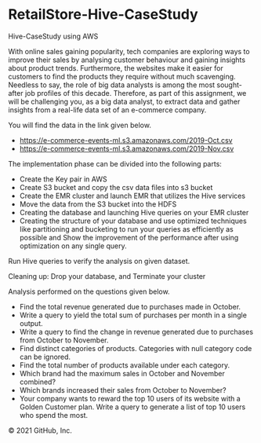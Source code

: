 # RetailStore-Hive-CaseStudy
Hive-CaseStudy using AWS

With online sales gaining popularity, tech companies are exploring ways to improve their sales by analysing customer behaviour and gaining insights about product trends. Furthermore, the websites make it easier for customers to find the products they require without much scavenging. Needless to say, the role of big data analysts is among the most sought-after job profiles of this decade. Therefore, as part of this assignment, we will be challenging you, as a big data analyst, to extract data and gather insights from a real-life data set of an e-commerce company.

You will find the data in the link given below.

- https://e-commerce-events-ml.s3.amazonaws.com/2019-Oct.csv 
- https://e-commerce-events-ml.s3.amazonaws.com/2019-Nov.csv

The implementation phase can be divided into the following parts: 
- Create the Key pair in AWS
- Create S3 bucket and copy the csv data files into s3 bucket
- Create the EMR cluster and launch EMR that utilizes the Hive services
- Move the data from the S3 bucket into the HDFS 
- Creating the database and launching Hive queries on your EMR cluster
- Creating the structure of your database and use optimized techniques like partitioning and bucketing to run your queries as efficiently as possible and Show the improvement of the performance after using optimization on any single query.

Run Hive queries to verify the analysis on given dataset.

Cleaning up:
Drop your database, and Terminate your cluster

Analysis performed on the questions given below.

- Find the total revenue generated due to purchases made in October. 
- Write a query to yield the total sum of purchases per month in a single output. 
- Write a query to find the change in revenue generated due to purchases from October to November. 
- Find distinct categories of products. Categories with null category code can be ignored. 
- Find the total number of products available under each category. 
- Which brand had the maximum sales in October and November combined? 
- Which brands increased their sales from October to November? 
- Your company wants to reward the top 10 users of its website with a Golden Customer plan. Write a query to generate a list of top 10 users who spend the most.

© 2021 GitHub, Inc.
